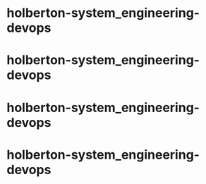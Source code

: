 # holberton-system_engineering-devops
# holberton-system_engineering-devops
# holberton-system_engineering-devops
# holberton-system_engineering-devops
